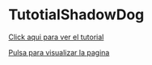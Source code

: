 # TutotialShadowDog

[Click aqui para ver el tutorial](https://www.youtube.com/watch?v=CY0HE277IBM)

[Pulsa para visualizar la pagina](https://eloygar.github.io/TutotialShadowDog/)
